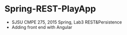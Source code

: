 # Spring-REST-PlayApp
- SJSU CMPE 275, 2015 Spring, Lab3 REST&amp;Persistence
- Adding front end with Angular
